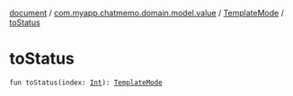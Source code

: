 [document](../../index.md) / [com.myapp.chatmemo.domain.model.value](../index.md) / [TemplateMode](index.md) / [toStatus](./to-status.md)

# toStatus

`fun toStatus(index: `[`Int`](https://kotlinlang.org/api/latest/jvm/stdlib/kotlin/-int/index.html)`): `[`TemplateMode`](index.md)